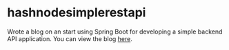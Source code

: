 # hashnodesimplerestapi

Wrote a blog on an start using Spring Boot for developing a simple backend API application.
You can view the blog <a href="https://prathamkrishna.hashnode.dev/the-guide-to-your-first-spring-boot-web-application">here</a>.
